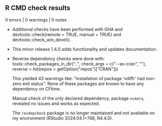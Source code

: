 ## R CMD check results

0 errors | 0 warnings | 0 notes

* Additional checks have been performed with GHA and devtools::check(remote = TRUE, manual = TRUE)
and devtools::check_win_devel().

* This minor release 1.4.0 adds functionality and updates documentation.

* Reverse dependency checks were done with:
    tools::check_packages_in_dir("..",
                      check_args = c("--as-cran", ""),
                      reverse = list(repos = getOption("repos")["CRAN"]))
                      
  This yielded 43 warnings like:
    "installation of package ‘vdiffr’ had non-zero exit status".
  None of these packages are known to have any dependency on CFtime.
  
  Manual check of the only declared dependency, package `ncmeta`, revealed no
  issues and works as expected.
  
  The `revdepcheck` package is no longer maintained and not available on my
  environment (RStudio 2024.04.1+748, R4.4.0).
